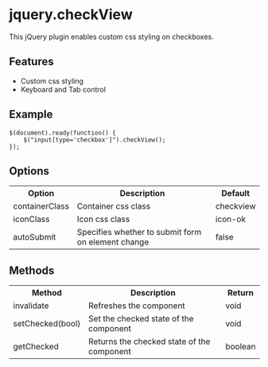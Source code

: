 jquery.checkView
================

This jQuery plugin enables custom css styling on checkboxes. 

Features
--------
* Custom css styling
* Keyboard and Tab control

Example
-------

```
$(document).ready(function() {
	$("input[type='checkbox']").checkView();
});

```


Options
-------
<table>
  <tr>
    <th>Option</th><th>Description</th><th>Default</th>
  </tr>
  <tr>
    <td>containerClass</td><td>Container css class</td><td>checkview</td>
  </tr>
  <tr>
    <td>iconClass</td><td>Icon css class</td><td>icon-ok</td>
  </tr>
  <tr>
    <td>autoSubmit</td><td>Specifies whether to submit form on element change</td><td>false</td>
  </tr>
</table>

Methods
-------
<table>
  <tr>
    <th>Method</th><th>Description</th><th>Return</th>
  </tr>
  <tr>
    <td>invalidate</td><td>Refreshes the component</td><td>void</td>
  </tr>
  <tr>
    <td>setChecked(bool)</td><td>Set the checked state of the component</td><td>void</td>
  </tr>
  <tr>
    <td>getChecked</td><td>Returns the checked state of the component</td><td>boolean</td>
  </tr>
</table>
